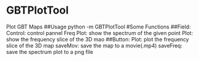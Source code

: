 # GBTPlotTool
Plot GBT Maps
##Usage
python -m GBTPlotTool
#Some Functions
##Field:
Control: control pannel
Freq Plot: show the spectrum of the given point
Plot: show the frequency slice of the 3D mao
##Button: 
Plot: plot the frequency slice of the 3D map
saveMov: save the map to a movie(.mp4)
saveFreq: save the spectrum plot to a png file



